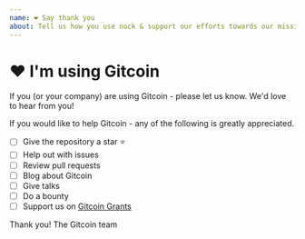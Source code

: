 ```yaml
---
name: ❤️ Say thank you
about: Tell us how you use nock & support our efforts towards our mission (Grow/Sustain Open Source)
---
```


# ❤️ I'm using Gitcoin

If you (or your company) are using Gitcoin - please let us know. We'd love to hear from you!

If you would like to help Gitcoin - any of the following is greatly appreciated.

- [ ] Give the repository a star ⭐️
- [ ] Help out with issues
- [ ] Review pull requests
- [ ] Blog about Gitcoin
- [ ] Give talks
- [ ] Do a bounty
- [ ] Support us on [Gitcoin Grants](https://gitcoin.co/grants/86/gitcoin-sustainability-fund)

Thank you!
The Gitcoin team